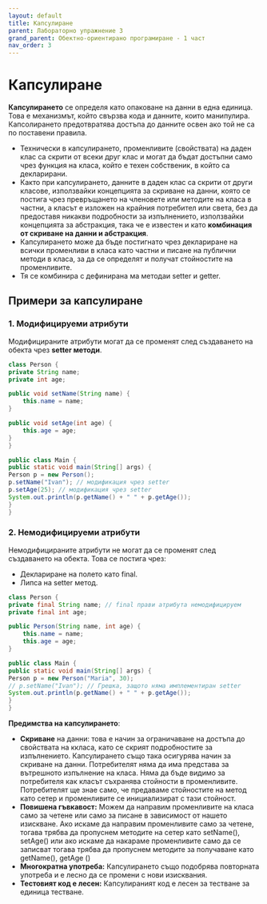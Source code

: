 ```yaml
---
layout: default
title: Капсулиране
parent: Лабораторно упражнение 3
grand_parent: Обектно-ориентирано програмиране - 1 част
nav_order: 3
---
```

# Капсулиране

**Капсулирането** се определя като опаковане на данни в една единица. Това е механизмът, който свързва кода и данните, които манипулира. Капсолирането предотвратява достъпа до данните освен ако той не са по поставени правила.

* Технически в капсулирането, променливите (свойствата) на даден клас са скрити от всеки друг клас и могат да бъдат достъпни само чрез функция на класа, който  е техен собственик, в който са декларирани.
* Както при капсулирането, данните в даден клас са скрити от други класове, използвайки концепцията за скриване на данни, която се постига чрез превръщането на членовете или методите на класа в частни, а класът е изложен на крайния потребител или света, без да предоставя никакви подробности за изпълнението, използвайки концепцията за абстракция, така че е известен и като **комбинация от скриване на данни и абстракция**.
* Капсулирането може да бъде постигнато чрез деклариране на всички променливи в класа като частни и писане на публични методи в класа, за да се определят и получат стойностите на променливите.
* Тя се комбинира с дефинирана ма методаи setter и getter.

## Примери за капсулиране

### 1. Модифицируеми атрибути

Модифицираните атрибути могат да се променят след създаването на обекта чрез **setter методи**.

```java
class Person {
private String name;
private int age;

public void setName(String name) {
    this.name = name;
}

public void setAge(int age) {
    this.age = age;
}
}

public class Main {
public static void main(String[] args) {
Person p = new Person();
p.setName("Ivan"); // модификация чрез setter
p.setAge(25); // модификация чрез setter
System.out.println(p.getName() + " " + p.getAge());
}
}
```


### 2. Немодифицируеми атрибути

Немодифицираните атрибути не могат да се променят след създаването на обекта. Това се постига чрез:
* Деклариране на полето като final.
* Липса на setter метод.

```java
class Person {
private final String name; // final прави атрибута немодифицируем
private final int age;

public Person(String name, int age) {
    this.name = name;
    this.age = age;
}

public class Main {
public static void main(String[] args) {
Person p = new Person("Maria", 30);
// p.setName("Ivan"); // Грешка, защото няма имплементиран setter
System.out.println(p.getName() + " " + p.getAge());
}
}
```

**Предимства на капсулирането**:

* **Скриване** на данни: това е начин за ограничаване на достъпа до свойствата на ккласа, като се скрият подробностите за изпълнението. Капсулирането също така осигурява начин за скриване на данни. Потребителят няма да има представа за вътрешното изпълнение на класа. Няма да бъде видимо за потребителя как класът съхранява стойности в променливите. Потребителят ще знае само, че предаваме стойностите на метод като сетер и променливите се инициализират с тази стойност.
* **Повишена гъвкавост:** Можем да направим променливите на класа само за четене или само за писане в зависимост от нашето изискване. Ако искаме да направим променливите само за четене, тогава трябва да пропуснем методите на сетер като setName(), setAge() или ако искаме да накараме променливите само да се записват тогава трябва да пропуснем методите за получаване като getName(), getAge ()
* **Многократна употреба:** Капсулирането също подобрява повторната употреба и е лесно да се промени с нови изисквания.
* **Тестовият код е лесен:** Капсулираният код е лесен за тестване за единица тестване.
